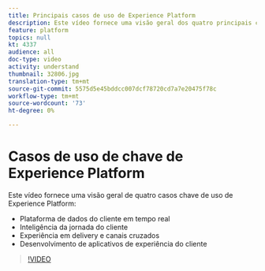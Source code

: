 ```yaml
---
title: Principais casos de uso de Experience Platform
description: Este vídeo fornece uma visão geral dos quatro principais casos de uso do Adobe Experience Platform&mdash;plataforma de dados do cliente em tempo real, inteligência da jornada do cliente, experiência em delivery e canais e desenvolvimento de aplicativos de experiência do cliente.
feature: platform
topics: null
kt: 4337
audience: all
doc-type: video
activity: understand
thumbnail: 32806.jpg
translation-type: tm+mt
source-git-commit: 5575d5e45bddcc007dcf78720cd7a7e20475f78c
workflow-type: tm+mt
source-wordcount: '73'
ht-degree: 0%

---
```



# Casos de uso de chave de Experience Platform

Este vídeo fornece uma visão geral de quatro casos chave de uso de Experience Platform:

* Plataforma de dados do cliente em tempo real
* Inteligência da jornada do cliente
* Experiência em delivery e canais cruzados
* Desenvolvimento de aplicativos de experiência do cliente

>[!VIDEO](https://video.tv.adobe.com/v/32806?quality=12&learn=on)